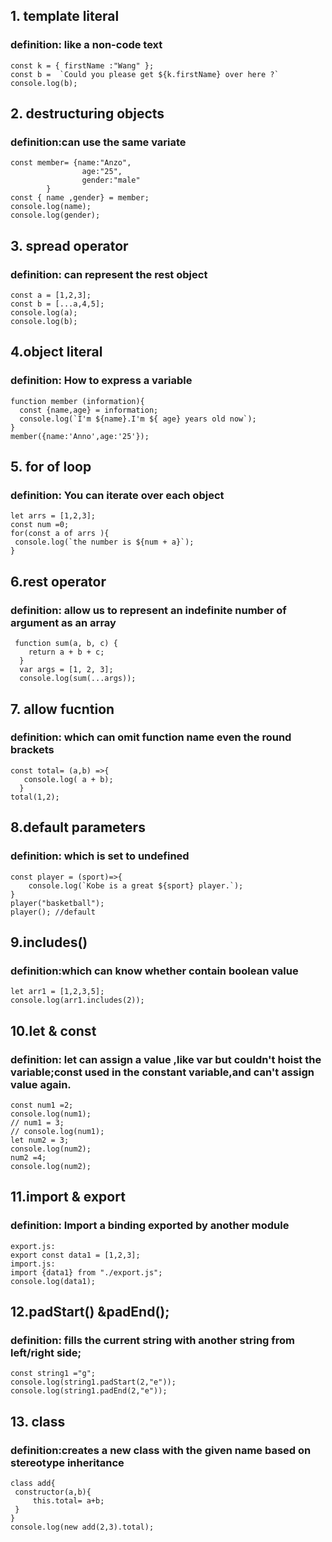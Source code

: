 ## 1. template literal 
### definition: like a non-code text
``` 
const k = { firstName :"Wang" };
const b =  `Could you please get ${k.firstName} over here ?`
console.log(b);
```
## 2. destructuring objects   

### definition:can use the same variate 
``` 
const member= {name:"Anzo",
                age:"25",
                gender:"male"
        }
const { name ,gender} = member;
console.log(name);
console.log(gender);
```
## 3. spread operator
### definition: can represent the rest object
```
const a = [1,2,3];
const b = [...a,4,5];
console.log(a);
console.log(b);
```
## 4.object literal  
### definition: How to express a variable
```
function member (information){
  const {name,age} = information;
  console.log(`I'm ${name}.I'm ${ age} years old now`);
}
member({name:'Anno',age:'25'});
```
## 5. for of loop
### definition: You can iterate over each object 
```
let arrs = [1,2,3];
const num =0;
for(const a of arrs ){
 console.log(`the number is ${num + a}`);
}
```
## 6.rest operator   
### definition: allow us to represent an indefinite number of argument as an array
```
 function sum(a, b, c) {
    return a + b + c;
  }
  var args = [1, 2, 3];
  console.log(sum(...args)); 
```
## 7. allow fucntion 
### definition: which can omit function name  even the round brackets
```
const total= (a,b) =>{
   console.log( a + b); 
  }
total(1,2);
```
## 8.default parameters 
### definition: which is set to undefined
```
const player = (sport)=>{
    console.log(`Kobe is a great ${sport} player.`);
}
player("basketball");
player(); //default

```
## 9.includes() 
### definition:which can know whether contain boolean value
```
let arr1 = [1,2,3,5];
console.log(arr1.includes(2));
```
## 10.let & const
### definition: let can assign a value ,like var but couldn't hoist the variable;const used in the constant variable,and can't assign value again.
```
const num1 =2;
console.log(num1);
// num1 = 3;
// console.log(num1);
let num2 = 3;
console.log(num2);
num2 =4;
console.log(num2);
```
## 11.import & export
###  definition: Import a binding exported by another module
```
export.js:
export const data1 = [1,2,3];
import.js:
import {data1} from "./export.js";
console.log(data1);

```
## 12.padStart() &padEnd();
### definition: fills the current string with another string from left/right side;
```
const string1 ="g";
console.log(string1.padStart(2,"e"));
console.log(string1.padEnd(2,"e"));

```
## 13. class
### definition:creates a new class with the given name based on stereotype inheritance
```
class add{
 constructor(a,b){
     this.total= a+b;
 }
}
console.log(new add(2,3).total);

```

